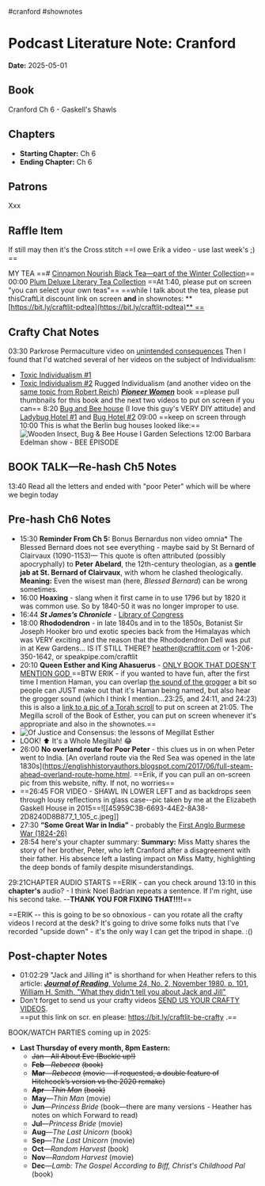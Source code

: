 #cranford #shownotes 

# Podcast Literature Note: Cranford

**Date:** 2025-05-01

## Book
Cranford Ch 6 - Gaskell's Shawls

## Chapters
- **Starting Chapter:** Ch 6
- **Ending Chapter:** Ch 6

## Patrons
Xxx

## Raffle Item
If still may then it's the Cross stitch ==I owe Erik a video - use last week's ;) ==

MY TEA ==# [Cinnamon Nourish Black Tea—part of the Winter Collection](https://www.plumdeluxe.com/products/cinnamon-nourish-black-tea-vanilla-cinnamon?variant=41625358336137)==
00:00 [Plum Deluxe Literary Tea Collection](https://www.plumdeluxe.com/products/tea-gift-tin?variant=42973279322249)
==At 1:40, please put on screen "you can select your own teas"==
==while I talk about the tea, please put thisCraftLit discount link on screen **and** in shownotes: **[https://bit.ly/craftlit-pdtea](https://bit.ly/craftlit-pdtea)** ==
## Crafty Chat Notes
03:30 Parkrose Permaculture video on [unintended consequences](https://youtu.be/Z3VBP1XZtUo?si=ekU1sM2P-Bx8b7nC)
Then I found that I'd watched several of her videos on the subject of Individualism:
- [Toxic Individualism #1](https://youtu.be/tt3GwF7J-yc?si=sjOkDkWmEFLRVWf0)
- [Toxic Individualism #2](https://youtu.be/gyt59o9Etok?si=x3heRzFCUWoTqAaW&t=84)
Rugged Individualism (and another video on the [same topic from Robert Reich](https://youtu.be/0Rzn6GZxsF0?si=6zeQpEpbMgZNeF_g))
[***Pioneer Women***](https://www.goodreads.com/book/show/328075.Pioneer_Women) book  ==please pull thumbnails for this book and the next two videos to put on screen if you can==
8:20 [Bug and Bee house](https://youtu.be/MouCp0sacFw?si=BG6CnfRgr7xSdSVu) (I love this guy's VERY DIY attitude) and [Ladybug Hotel #1](https://youtu.be/y1rurWP8ydE?si=2HIQ-iqJ4firXpgi) and [Bug Hotel #2](https://youtu.be/MouCp0sacFw?si=FstT3LG3KLrrhBDX)
09:00 ==keep on screen through 10:00 This is what the Berlin bug houses looked like:==
![Wooden Insect, Bug & Bee House I Garden Selections](https://selections.com/cdn/shop/files/GFK206_Wooden_Insect_Bug_and_Bee-House_08_Square.jpg?v=1687423037&width=1445)
12:00 Barbara Edelman show - BEE EPISODE
## BOOK TALK—Re-hash Ch5 Notes
13:40 Read all the letters and ended with "poor Peter" which will be where we begin today

## Pre-hash Ch6 Notes
- 15:30 **Reminder From Ch 5:** Bonus Bernardus non video omnia* The Blessed Bernard does not see everything - maybe said by St Bernard of Clairvaux (1090-1153)— This quote is often attributed (possibly apocryphally) to **Peter Abelard**, the 12th-century theologian, as a **gentle jab at St. Bernard of Clairvaux**, with whom he clashed theologically.
	**Meaning:**
		Even the wisest man (here, _Blessed Bernard_) can be wrong sometimes.  
- 16:00 **Hoaxing** - slang when it first came in to use 1796 but by 1820 it was common use. So by 1840-50 it was no longer improper to use.
- 16:44 ***St James’s Chronicle*** - [Library of Congress](https://www.loc.gov/item/sn88088600/) 
- 18:00 **Rhododendron** - in late 1840s and in to the 1850s, Botanist Sir Joseph Hooker bro und exotic species back from the Himalayas which was VERY exciting and the reason that the Rhododendron Dell was put in at Kew Gardens… IS IT STILL THERE? heather@craftlit.com or 1-206-350-1642, or speakpipe.com/craftlit
- 20:10 **Queen Esther and King Ahasuerus** - [ONLY BOOK THAT DOESN'T MENTION GOD ](https://youtu.be/JydNSlufRIs?si=E_LmB-PmPa6-qrqa)        ==BTW ERIK - if you wanted to have fun, after the first time I mention Haman, you can overlap [the sound of the grogger](https://youtu.be/9Ds8A-TmvV0?si=pe_ylejCLdBvaQjP)  a bit so people can JUST make out that it's Haman being named, but also hear the grogger sound (which I think I mention...23:25, and 24:11, and 24:23) this is also a [link to a pic of a Torah scroll](https://blog.stephens.edu/arh101glossary/wp-content/uploads/2016/07/torahscroll.jpg) to put on screen at 21:05. The Megilla scroll of the Book of Esther, you can put on screen whenever it's appropriate and also in the shownotes.==
- ![Of Justice and Consensus: the lessons of Megillat Esther](https://www.yaelshahar.com/wp-content/uploads/2017/03/Megillah1.png)      
- LOOK! ⬆️ It's a Whole Megillah! 😂
- 26:00 **No overland route for Poor Peter** - this clues us in on when Peter went to India. [An overland route via the Red Sea was opened in the late 1830s](https://englishhistoryauthors.blogspot.com/2017/06/full-steam-ahead-overland-route-home.html. ==Erik, if you can pull an on-screen pic from this website, nifty. If not, no worries==
- ==26:45 FOR VIDEO - SHAWL IN LOWER LEFT and as backdrops seen through lousy reflections in glass case--pic taken by me at the Elizabeth Gaskell House in 2015==![[45959C3B-6693-44E2-8A38-2D8240D8B877_1_105_c.jpeg]]
- 27:30 **“Some Great War in India”** - probably the [First Anglo Burmese War (1824-26)](https://en.wikipedia.org/wiki/First_Anglo-Burmese_War)
- 28:54 here's your chapter summary: **Summary:**  Miss Matty shares the story of her brother, Peter, who left Cranford after a disagreement with their father. His absence left a lasting impact on Miss Matty, highlighting the deep bonds of family despite misunderstandings.


29:21CHAPTER AUDIO STARTS
==ERIK - can you check around 13:10 in this **chapter's** audio? - I think Noel Badrian repeats a sentence. If I'm right, use his second take. --**THANK YOU FOR FIXING THAT!!!!**==

==ERIK -- this is going to be so obnoxious - can you rotate all the crafty videos I record at the desk? It's going to drive some folks nuts that I've recorded "upside down" - it's the only way I can get the tripod in shape. :()


## Post-chapter Notes
- 01:02:29 "Jack and Jilling it" is shorthand for when Heather refers to this article: [***Journal of Reading***, Volume 24, No. 2, November 1980, p. 101, William H. Smith, "What they didn't tell you about Jack and Jill"](https://www.jstor.org/stable/40009287)
- Don't forget to send us your crafty videos  [SEND US YOUR CRAFTY VIDEOS](https://bit.ly/craftlit-be-crafty).   
   ==put this link on scr. en please: https://bit.ly/craftlit-be-crafty .==

BOOK/WATCH PARTIES coming up in 2025:
- **Last Thursday of every month, 8pm Eastern:**
	- ~~Jan—All About Eve (Buckle up!)~~
    - **~~Feb~~**~~—~~_~~Rebecca~~_ ~~(book)~~
    - **~~Mar~~**~~—~~_~~Rebecca~~_ ~~(movie —if requested, a double feature of Hitchcock’s version vs the 2020 remake)~~
    - **~~Apr~~**~~—~~_~~Thin Man~~_ ~~(book)~~
    - **May**—_Thin Man_ (movie)
    - **Jun**—_Princess Bride_ (book—there are many versions - Heather has notes on which Forward to read)
    - **Jul**—_Princess Bride_ (movie)
    - **Aug**—_The Last Unicorn_ (book)
    - **Sep**—_The Last Unicorn_ (movie)
    - **Oct**—_Random Harvest_ (book)
    - **Nov**—_Random Harvest_ (movie)
    - **Dec**—_Lamb: The Gospel According to Biff, Christ's Childhood Pal_ (book)